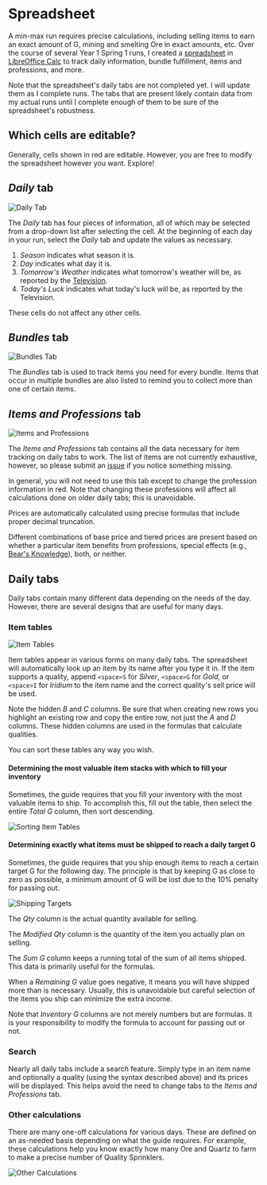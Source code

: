 # Spreadsheet

A min-max run requires precise calculations, including selling items to earn an exact amount of G, mining and smelting Ore in exact amounts, etc. Over the course of several Year 1 Spring 1 runs, I created a [spreadsheet](min-max.ods) in [LibreOffice Calc](https://www.libreoffice.org/download/download) to track daily information, bundle fulfillment, items and professions, and more.

Note that the spreadsheet's daily tabs are not completed yet. I will update them as I complete runs. The tabs that are present likely contain data from my actual runs until I complete enough of them to be sure of the spreadsheet's robustness.

## Which cells are editable?

Generally, cells shown in red are editable. However, you are free to modify the spreadsheet however you want. Explore!

## *Daily* tab

![Daily Tab](images/daily-tab.png)

The *Daily* tab has four pieces of information, all of which may be selected from a drop-down list after selecting the cell. At the beginning of each day in your run, select the *Daily* tab and update the values as necessary.

1. *Season* indicates what season it is.
2. *Day* indicates what day it is.
3. *Tomorrow's Weather* indicates what tomorrow's weather will be, as reported by the [Television](https://stardewvalleywiki.com/Television).
4. *Today's Luck* indicates what today's luck will be, as reported by the Television.

These cells do not affect any other cells.

## *Bundles* tab

![Bundles Tab](images/bundles-tab.png)

The *Bundles* tab is used to track items you need for every bundle. Items that occur in multiple bundles are also listed to remind you to collect more than one of certain items.

## *Items and Professions* tab

![Items and Professions](images/items-and-professions-tab.png)

The *Items and Professions* tab contains all the data necessary for item tracking on daily tabs to work. The list of items are not currently exhaustive, however, so please submit an [issue](https://github.com/nathan-alden-sr/stardew-valley/issues) if you notice something missing.

In general, you will not need to use this tab except to change the profession information in red. Note that changing these professions will affect all calculations done on older daily tabs; this is unavoidable.

Prices are automatically calculated using precise formulas that include proper decimal truncation.

Different combinations of base price and tiered prices are present based on whether a particular item benefits from professions, special effects (e.g., [Bear's Knowledge](https://stardewvalleywiki.com/Bear%27s_Knowledge)), both, or neither.

## Daily tabs

Daily tabs contain many different data depending on the needs of the day. However, there are several designs that are useful for many days.

### Item tables

![Item Tables](images/item-tables.png)

Item tables appear in various forms on many daily tabs. The spreadsheet will automatically look up an item by its name after you type it in. If the item supports a quality, append `<space>S` for *Silver*, `<space>G` for *Gold*, or `<space>I` for *Iridium* to the item name and the correct quality's sell price will be used.

Note the hidden *B* and *C* columns. Be sure that when creating new rows you highlight an existing row and copy the entire row, not just the *A* and *D* columns. These hidden columns are used in the formulas that calculate qualities.

You can sort these tables any way you wish.

#### Determining the most valuable item stacks with which to fill your inventory

Sometimes, the guide requires that you fill your inventory with the most valuable items to ship. To accomplish this, fill out the table, then select the entire *Total G* column, then sort descending.

![Sorting Item Tables](images/sorting-item-tables.png)

#### Determining exactly what items must be shipped to reach a daily target G

Sometimes, the guide requires that you ship enough items to reach a certain target G for the following day. The principle is that by keeping G as close to zero as possible, a minimum amount of G will be lost due to the 10% penalty for passing out.

![Shipping Targets](images/shipping-targets.png)

The *Qty* column is the actual quantity available for selling.

The *Modified Qty* column is the quantity of the item you actually plan on selling.

The *Sum G* column keeps a running total of the sum of all items shipped. This data is primarily useful for the formulas.

When a *Remaining G* value goes negative, it means you will have shipped more than is necessary. Usually, this is unavoidable but careful selection of the items you ship can minimize the extra income.

Note that *Inventory G* columns are not merely numbers but are formulas. It is your responsibility to modify the formula to account for passing out or not.

### Search

Nearly all daily tabs include a search feature. Simply type in an item name and optionally a quality (using the syntax described above) and its prices will be displayed. This helps avoid the need to change tabs to the *Items and Professions* tab.

### Other calculations

There are many one-off calculations for various days. These are defined on an as-needed basis depending on what the guide requires. For example, these calculations help you know exactly how many Ore and Quartz to farm to make a precise number of Quality Sprinklers.

![Other Calculations](images/other-calculations.png)